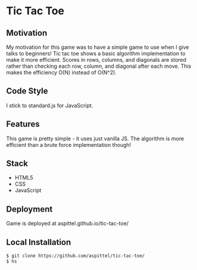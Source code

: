 # Tic Tac Toe

## Motivation
My motivation for this game was to have a simple game to use when I give talks to beginners! Tic tac toe shows a basic algorithm implementation to make it more efficient. Scores in rows, columns, and diagonals are stored rather than checking each row, column, and diagonal after each move. This makes the efficiency O(N) instead of O(N^2).

## Code Style
I stick to standard.js for JavaScript.

## Features
This game is pretty simple - it uses just vanilla JS. The algorithm is more efficient than a brute force implementation though!

## Stack
* HTML5
* CSS
* JavaScript

## Deployment
Game is deployed at aspittel.github.io/tic-tac-toe/

## Local Installation
```bash
$ git clone https://github.com/aspittel/tic-tac-toe/
$ hs
```
